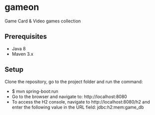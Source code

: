 # gameon
Game Card & Video games collection

## Prerequisites
 - Java 8
 - Maven 3.x
 
## Setup
 Clone the repository, go to the project folder and run the command:
 - $ mvn spring-boot:run
 - Go to the browser and navigate to: http://localhost:8080
 - To access the H2 console, navigate to http://localhost:8080/h2 and enter the following value in the URL field: jdbc:h2:mem:game_db 
